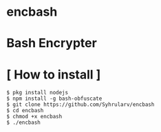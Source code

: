 # encbash
# Bash Encrypter
# [ How to install ]
```
$ pkg install nodejs
$ npm install -g bash-obfuscate
$ git clone https://github.com/Syhrularv/encbash
$ cd encbash
$ chmod +x encbash
$ ./encbash
```
